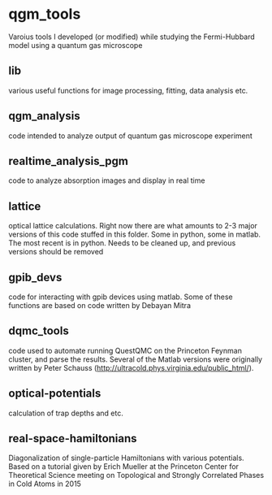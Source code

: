 # qgm_tools
Varoius tools I developed (or modified) while studying the Fermi-Hubbard model using a quantum gas microscope

## lib
various useful functions for image processing, fitting, data analysis etc.

## qgm_analysis
code intended to analyze output of quantum gas microscope experiment

## realtime_analysis_pgm
code to analyze absorption images and display in real time

## lattice
optical lattice calculations. Right now there are what amounts to 2-3 major versions of this code stuffed in this folder. Some in python, some in matlab. The most recent is in python. Needs to be cleaned up, and previous versions should be removed

## gpib_devs
code for interacting with gpib devices using matlab. Some of these functions are based on code written by Debayan Mitra

## dqmc_tools
code used to automate running QuestQMC on the Princeton Feynman cluster, and parse the results. Several of the Matlab versions were originally written by Peter Schauss (http://ultracold.phys.virginia.edu/public_html/).

## optical-potentials
calculation of trap depths and etc.

## real-space-hamiltonians
Diagonalization of single-particle Hamiltonians with various potentials. Based on a tutorial given by Erich Mueller at the Princeton Center for Theoretical Science meeting on Topological and Strongly Correlated Phases in Cold Atoms in 2015
